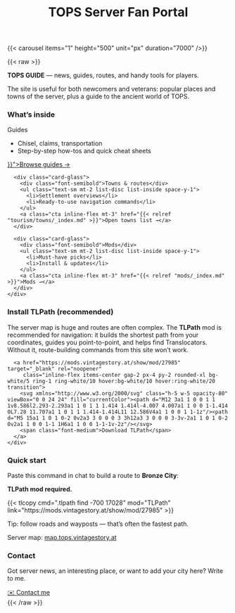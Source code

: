﻿---
title: "TOPS Server Fan Portal"
---

{{< carousel items="1" height="500" unit="px" duration="7000" />}}

{{< raw >}}
<div class="not-prose space-y-8 mt-8">

  <div class="card-glass prose prose-invert max-w-none">
    <p><strong>TOPS GUIDE</strong> — news, guides, routes, and handy tools for players.</p>
    <p>The site is useful for both newcomers and veterans: popular places and towns of the server, plus a guide to the ancient world of TOPS.</p>
  </div>

  <section>
    <h3 class="mb-3 text-lg font-semibold">What’s inside</h3>
    <div class="grid grid-cols-1 md:grid-cols-3 gap-4">
      <div class="card-glass">
        <div class="font-semibold">Guides</div>
        <ul class="text-sm mt-2 list-disc list-inside space-y-1">
          <li>Chisel, claims, transportation</li>
          <li>Step-by-step how-tos and quick cheat sheets</li>
        </ul>
        <a class="cta inline-flex mt-3" href="{{< relref "guide/_index.md" >}}">Browse guides →</a>
      </div>

      <div class="card-glass">
        <div class="font-semibold">Towns & routes</div>
        <ul class="text-sm mt-2 list-disc list-inside space-y-1">
          <li>Settlement overviews</li>
          <li>Ready-to-use navigation commands</li>
        </ul>
        <a class="cta inline-flex mt-3" href="{{< relref "tourism/towns/_index.md" >}}">Open towns list →</a>
      </div>

      <div class="card-glass">
        <div class="font-semibold">Mods</div>
        <ul class="text-sm mt-2 list-disc list-inside space-y-1">
          <li>Must-have picks</li>
          <li>Install & updates</li>
        </ul>
        <a class="cta inline-flex mt-3" href="{{< relref "mods/_index.md" >}}">Mods →</a>
      </div>
    </div>
  </section>

  <section>
    <h3 class="mb-3 text-lg font-semibold">Install TLPath (recommended)</h3>
    <div class="card-glass">
      <p class="mb-3">The server map is huge and routes are often complex. The <strong>TLPath</strong> mod is recommended for navigation: it builds the shortest path from your coordinates, guides you point-to-point, and helps find Translocators. Without it, route-building commands from this site won’t work.</p>

      <a href="https://mods.vintagestory.at/show/mod/27985" target="_blank" rel="noopener"
         class="inline-flex items-center gap-2 px-4 py-2 rounded-xl bg-white/5 ring-1 ring-white/10 hover:bg-white/10 hover:ring-white/20 transition">
        <svg xmlns="http://www.w3.org/2000/svg" class="h-5 w-5 opacity-80" viewBox="0 0 24 24" fill="currentColor"><path d="M12 3a1 1 0 0 1 1 1v8.586l2.293-2.293a1 1 0 1 1 1.414 1.414l-4.007 4.007a1 1 0 0 1-1.414 0L7.28 11.707a1 1 0 1 1 1.414-1.414L11 12.586V4a1 1 0 0 1 1-1z"/><path d="M5 15a1 1 0 1 0-2 0v2a3 3 0 0 0 3 3h12a3 3 0 0 0 3-3v-2a1 1 0 1 0-2 0v2a1 1 0 0 1-1 1H6a1 1 0 0 1-1-1v-2z"/></svg>
        <span class="font-medium">Download TLPath</span>
      </a>
    </div>
  </section>

  <section>
    <h3 class="mb-3 text-lg font-semibold">Quick start</h3>
    <div class="card-glass">
      <p class="mb-3">Paste this command in chat to build a route to <strong>Bronze City</strong>:</p>
      <p class="text-sm mb-2"><strong>TLPath mod required.</strong></p>
      {{< tlcopy cmd=".tlpath find -700 17028" mod="TLPath" link="https://mods.vintagestory.at/show/mod/27985" >}}
      <p class="text-sm opacity-80 mt-3">Tip: follow roads and wayposts — that’s often the fastest path.</p>
      <p class="mt-3">Server map: <a href="https://map.tops.vintagestory.at/?x=-1&y=17&zoom=10" target="_blank" rel="noopener">map.tops.vintagestory.at</a></p>
    </div>
  </section>

<section>
  <h3 class="mb-3 text-lg font-semibold">Contact</h3>
  <div class="card-glass p-6 space-y-4 text-center">
    <p class="opacity-90">
      Got server news, an interesting place, or want to add your city here? Write to me.
    </p>
    <a href="/ru/call_me/" class="inline-flex items-center gap-2 px-6 py-3 rounded-2xl bg-white/5 ring-1 ring-white/10 hover:bg-white/10 hover:ring-white/20 transition">
      <span class="font-medium">✉️ Contact me</span>
    </a>
  </div>
</section>

</div>
{{< /raw >}}
